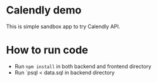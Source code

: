 # Calendly demo 
This is simple sandbox app to try Calendly API. 

# How to run code
- Run `npm install` in both backend and frontend directory
- Run `psql < data.sql in backend directory
